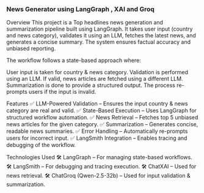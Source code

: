 ### News Generator using LangGraph , XAI and Groq

Overview
This project is a Top headlines news generation and summarization pipeline built using LangGraph. 
It takes user input (country and news category), validates it using an LLM, fetches the latest news, and generates a concise summary. The system ensures factual accuracy and unbiased reporting.

The workflow follows a state-based approach where:

User input is taken for country & news category.
Validation is performed using an LLM.
If valid, news articles are fetched using a different LLM.
Summarization is done to provide a structured output.
The process re-prompts users if the input is invalid.


Features
✅ LLM-Powered Validation – Ensures the input country & news category are real and valid.
✅ State-Based Execution – Uses LangGraph for structured workflow automation.
✅ News Retrieval – Fetches top 5 unbiased news articles for the given category.
✅ Summarization – Generates concise, readable news summaries.
✅ Error Handling – Automatically re-prompts users for incorrect input.
✅ LangSmith Integration – Enables tracing and debugging of the workflow.


Technologies Used
🛠 LangGraph – For managing state-based workflows.
🛠 LangSmith – For debugging and tracing execution.
🛠 ChatXAI – Used for news retrieval.
🛠 ChatGroq (Qwen-2.5-32b) – Used for input validation & summarization.
